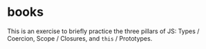 # books
This is an exercise to briefly practice the three pillars of JS: Types / Coercion, Scope / Closures, and `this` / Prototypes.
